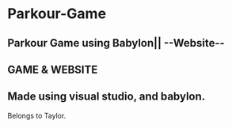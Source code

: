 # Parkour-Game
Parkour Game using Babylon|| --Website--
---
GAME & WEBSITE
---
Made using visual studio, and babylon.
---
Belongs to Taylor.

